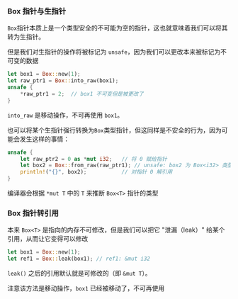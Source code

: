 ### Box 指针与生指针

`Box`指针本质上是一个类型安全的不可能为空的指针，这也就意味着我们可以将其转为生指针。

但是我们对生指针的操作将被标记为 `unsafe`，因为我们可以更改本来被标记为不可变的数据

```rust
let box1 = Box::new(1);
let raw_ptr1 = Box::into_raw(box1);
unsafe {
    *raw_ptr1 = 2;	// box1 不可变但是被更改了
}
```

`into_raw` 是移动操作，不可再使用 `box1`。



也可以将某个生指针强行转换为`Box`类型指针，但这同样是不安全的行为，因为可能会发生这样的事情：

```rust
unsafe {
    let raw_ptr2 = 0 as *mut i32;	// 将 0 赋给指针
    let box2 = Box::from_raw(raw_ptr1);	// unsafe: box2 为 Box<i32> 类型
    println!("{}", box2);			// 对指针 0 解引用
}	
```

编译器会根据 `*mut T` 中的 `T` 来推断 `Box<T>` 指针的类型



### Box 指针转引用

本来 `Box<T>` 是指向的内存不可修改，但是我们可以把它 "泄漏（leak）" 给某个引用，从而让它变得可以修改

```rust
let box1 = Box::new(1);
let ref1 = Box::leak(box1);	// ref1: &mut i32
```

`leak()` 之后的引用默认就是可修改的（即 `&mut T`）。

注意该方法是移动操作，`box1` 已经被移动了，不可再使用